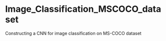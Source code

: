 # Image_Classification_MSCOCO_dataset
Constructing a CNN for image classification on MS-COCO dataset 
